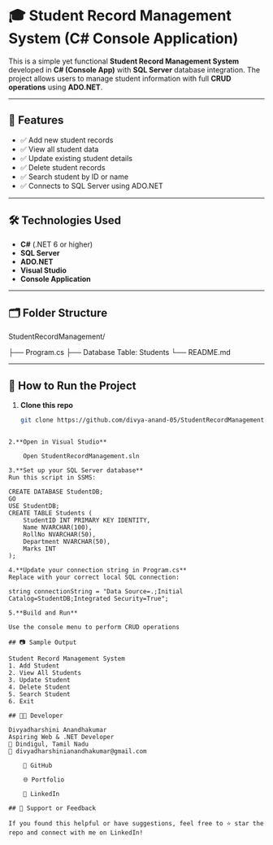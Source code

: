 # 🎓 Student Record Management System (C# Console Application)

This is a simple yet functional **Student Record Management System** developed in **C# (Console App)** with **SQL Server** database integration. The project allows users to manage student information with full **CRUD operations** using **ADO.NET**.

---

## 🧠 Features

- ✅ Add new student records  
- ✅ View all student data  
- ✅ Update existing student details  
- ✅ Delete student records  
- ✅ Search student by ID or name  
- ✅ Connects to SQL Server using ADO.NET

---

## 🛠 Technologies Used

- **C#** (.NET 6 or higher)
- **SQL Server**
- **ADO.NET**
- **Visual Studio**
- **Console Application**

---

## 🗂️ Folder Structure

StudentRecordManagement/ 

├── Program.cs 
├── Database Table: Students 
└── README.md 


---

## 🧪 How to Run the Project

1. **Clone this repo**  
   ```bash
   git clone https://github.com/divya-anand-05/StudentRecordManagement.git
```

2.**Open in Visual Studio**

    Open StudentRecordManagement.sln

3.**Set up your SQL Server database**
Run this script in SSMS:

CREATE DATABASE StudentDB;
GO
USE StudentDB;
CREATE TABLE Students (
    StudentID INT PRIMARY KEY IDENTITY,
    Name NVARCHAR(100),
    RollNo NVARCHAR(50),
    Department NVARCHAR(50),
    Marks INT
);

4.**Update your connection string in Program.cs**
Replace with your correct local SQL connection:

string connectionString = "Data Source=.;Initial Catalog=StudentDB;Integrated Security=True";

5.**Build and Run**

Use the console menu to perform CRUD operations

## 📷 Sample Output

Student Record Management System
1. Add Student
2. View All Students
3. Update Student
4. Delete Student
5. Search Student
6. Exit

## 👩‍💻 Developer

Divyadharshini Anandhakumar
Aspiring Web & .NET Developer
📍 Dindigul, Tamil Nadu
📧 divyadharshinianandhakumar@gmail.com

    🔗 GitHub

    🌐 Portfolio

    💼 LinkedIn

## 🙌 Support or Feedback

If you found this helpful or have suggestions, feel free to ⭐ star the repo and connect with me on LinkedIn!

